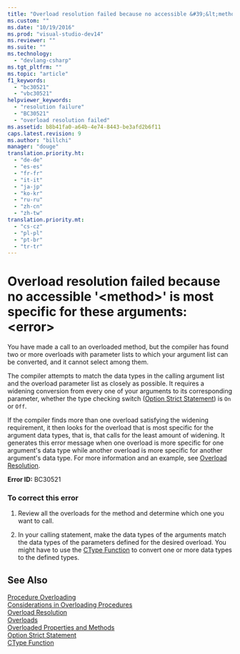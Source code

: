 ```yaml
---
title: "Overload resolution failed because no accessible &#39;&lt;method&gt;&#39; is most specific for these arguments:&lt;error&gt; | testtitle"
ms.custom: ""
ms.date: "10/19/2016"
ms.prod: "visual-studio-dev14"
ms.reviewer: ""
ms.suite: ""
ms.technology: 
  - "devlang-csharp"
ms.tgt_pltfrm: ""
ms.topic: "article"
f1_keywords: 
  - "bc30521"
  - "vbc30521"
helpviewer_keywords: 
  - "resolution failure"
  - "BC30521"
  - "overload resolution failed"
ms.assetid: b8b41fa0-a64b-4e74-8443-be3afd2b6f11
caps.latest.revision: 9
ms.author: "billchi"
manager: "douge"
translation.priority.ht: 
  - "de-de"
  - "es-es"
  - "fr-fr"
  - "it-it"
  - "ja-jp"
  - "ko-kr"
  - "ru-ru"
  - "zh-cn"
  - "zh-tw"
translation.priority.mt: 
  - "cs-cz"
  - "pl-pl"
  - "pt-br"
  - "tr-tr"
---
```

# Overload resolution failed because no accessible &#39;&lt;method&gt;&#39; is most specific for these arguments:&lt;error&gt;
You have made a call to an overloaded method, but the compiler has found two or more overloads with parameter lists to which your argument list can be converted, and it cannot select among them.  
  
 The compiler attempts to match the data types in the calling argument list and the overload parameter list as closely as possible. It requires a widening conversion from every one of your arguments to its corresponding parameter, whether the type checking switch ([Option Strict Statement](../Topic/Option%20Strict%20Statement.md)) is `On` or `Off`.  
  
 If the compiler finds more than one overload satisfying the widening requirement, it then looks for the overload that is most specific for the argument data types, that is, that calls for the least amount of widening. It generates this error message when one overload is more specific for one argument's data type while another overload is more specific for another argument's data type. For more information and an example, see [Overload Resolution](../Topic/Overload%20Resolution%20\(Visual%20Basic\).md).  
  
 **Error ID:** BC30521  
  
### To correct this error  
  
1.  Review all the overloads for the method and determine which one you want to call.  
  
2.  In your calling statement, make the data types of the arguments match the data types of the parameters defined for the desired overload. You might have to use the [CType Function](../Topic/CType%20Function%20\(Visual%20Basic\).md) to convert one or more data types to the defined types.  
  
## See Also  
 [Procedure Overloading](../Topic/Procedure%20Overloading%20\(Visual%20Basic\).md)   
 [Considerations in Overloading Procedures](../Topic/Considerations%20in%20Overloading%20Procedures%20\(Visual%20Basic\).md)   
 [Overload Resolution](../Topic/Overload%20Resolution%20\(Visual%20Basic\).md)   
 [Overloads](../Topic/Overloads%20\(Visual%20Basic\).md)   
 [Overloaded Properties and Methods](../Topic/Overloaded%20Properties%20and%20Methods%20\(Visual%20Basic\).md)   
 [Option Strict Statement](../Topic/Option%20Strict%20Statement.md)   
 [CType Function](../Topic/CType%20Function%20\(Visual%20Basic\).md)